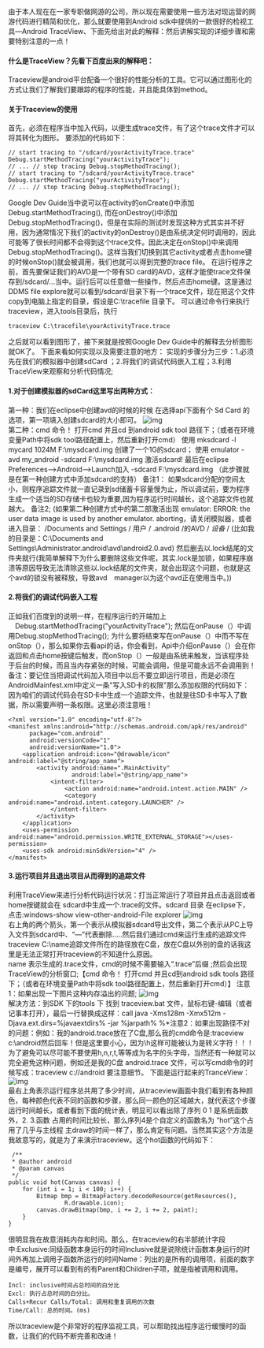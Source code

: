 由于本人现在在一家专职做网游的公司，所以现在需要使用一些方法对现运营的网游代码进行精简和优化，那么就要使用到Android sdk中提供的一款很好的检视工具—Android TraceView、下面先给出对此的解释：然后讲解实现的详细步骤和需要特别注意的一点！
#### 什么是TraceView？先看下百度出来的解释吧：
Traceview是android平台配备一个很好的性能分析的工具。它可以通过图形化的方式让我们了解我们要跟踪的程序的性能，并且能具体到method。
#### 关于Traceview的使用
首先，必须在程序当中加入代码，以便生成trace文件，有了这个trace文件才可以将其转化为图形。
要添加的代码如下：
```  
// start tracing to "/sdcard/yourActivityTrace.trace"
Debug.startMethodTracing("yourActivityTrace");
// ... // stop tracing Debug.stopMethodTracing();
// start tracing to "/sdcard/yourActivityTrace.trace" Debug.startMethodTracing("yourActivityTrace");
// ... // stop tracing Debug.stopMethodTracing();
```
Google Dev Guide当中说可以在activity的onCreate()中添加Debug.startMethodTracing(), 而在onDestroy()中添加Debug.stopMethodTracing()，但是在实际的测试时发现这种方式其实并不好用，因为通常情况下我们的activity的onDestroy()是由系统决定何时调用的，因此可能等了很长时间都不会得到这个trace文件。因此决定在onStop()中来调用Debug.stopMethodTracing()。这样当我们切换到其它activity或者点击home键的时候onStop()就会被调用，我们也就可以得到完整的trace file。
在运行程序之前，首先要保证我们的AVD是一个带有SD card的AVD，这样才能使trace文件保存到/sdcard/...当中。运行后可以任意做一些操作，然后点击home键。这是通过DDMS file explore就可以看到/sdcard/目录下有一个trace文件，现在把这个文件copy到电脑上指定的目录，假设是C:\tracefile 目录下。
可以通过命令行来执行traceview，进入tools目录后，执行
```  
traceview C:\tracefile\yourActivityTrace.trace
```
之后就可以看到图形了，接下来就是按照Google Dev Guide中的解释去分析图形就OK了。
下面来看如何实现以及需要注意的地方：
实现的步骤分为三步：1.必须先在我们的模拟器中创建sdCard ；2.将我们的调试代码嵌入工程；3.利用TraceView来观察和分析代码情况;
#### 1.对于创建模拟器的sdCard这里写出两种方式：
第一种：我们在eclipse中创建avd的时候的时候 在选择api下面有个 Sd Card 的选项，第一项填入创建sdcard的大小即可。
![img](P)  
第二种：cmd 命令！ 打开cmd 并且cd 到android sdk tool 路径下；（或者在环境变量Path中将sdk tool路径配置上，然后重新打开cmd）
使用 mksdcard -l mycard 1024M F:\mysdcard.img 创建了一个1G的sdcard；
使用 emulator -avd my_android -sdcard F:\mysdcard.img 激活sdcard!
最后在eclipse Preferences-->Android-->Launch加入 -sdcard F:\mysdcard.img （此步骤就是在第一种创建方式中添加sdcard的支持）
备注1：
如果sdcard分配的空间太小，则程序追踪文件就一直记录到sd储蓄卡容量慢为止，所以调试前，要为程序生成一个适当的SD存储卡也较为重要,因为程序运行时间越长，这个追踪文件也就越大。
备注2;
(如果第二种创建方式中的第二部激活出现 emulator: ERROR: the user data image is used by another emulator. aborting，请关闭模拟器，或者进入目录： /Documents and Settings / 用户 / .android /的AVD / *设备* / (比如我的目录是：C:\Documents and Settings\Administrator\.android\avd\android2.0.avd)
然后删去以.lock结尾的文件夹就行(我简单解释下为什么要删除这些文件呢，其实.lock是加锁，如果程序崩溃等原因导致无法清除这些以.lock结尾的文件夹，就会出现这个问题，也就是这个avd的锁没有被释放，导致avd　manager以为这个avd正在使用当中。))
#### 2.将我们的调试代码嵌入工程
正如我们百度到的说明一样，在程序运行的开端加上 　Debug.startMethodTracing("yourActivityTrace");  然后在onPause（）中调用Debug.stopMethodTracing(); 为什么要将结束写在onPause（）中而不写在onStop（），那么如果你去看api的话，你会看到，Api中介绍onPause（）会在你返回和点击home按键后触发，而onStop（）一般是由系统来触发，当该程序处于后台的时候，而且当内存紧张的时候，可能会调用，但是可能永远不会调用到！
备注：要记住当把调试代码加入项目中以后不要立即运行项目，而是必须在AndroidMainfest.xml中定义一条"写入SD卡的权限"那么添加权限的代码如下：
<uses-permission android:name="android.permission.WRITE_EXTERNAL_STORAGE"></uses-permission>
因为咱们的调试代码会在SD卡中生成一个追踪文件，也就是往SD卡中写入了数据，所以需要声明一条权限。这里必须注意哦！
```  
<?xml version="1.0" encoding="utf-8"?>  
<manifest xmlns:android="http://schemas.android.com/apk/res/android"  
      package="com.android"
      android:versionCode="1"
      android:versionName="1.0">
    <application android:icon="@drawable/icon" android:label="@string/app_name">
        <activity android:name=".MainActivity"
                  android:label="@string/app_name">
            <intent-filter>
                <action android:name="android.intent.action.MAIN" />
                <category android:name="android.intent.category.LAUNCHER" />
            </intent-filter>
        </activity>
    </application>
    <uses-permission android:name="android.permission.WRITE_EXTERNAL_STORAGE"></uses-permission>
    <uses-sdk android:minSdkVersion="4" />
</manifest>  
```
#### 3.运行项目并且退出项目从而得到的追踪文件
利用TraceView来进行分析代码运行状况：打当正常运行了项目并且点击返回或者home按键就会在 sdcard中生成一个.trace的文件。sdcard 目录 在eclipse下，点击:windows-show view-other-android-File explorer
![img](P)  
右上角的两个箭头，第一个表示从模拟器sdcard导出文件，第二个表示从PC上导入文件到sdcard中、“—”代表删除.....然后我们通过cmd来运行生成的追踪文件  traceview C:\name追踪文件所在的路径放在C盘，放在C盘以外别的盘的话我这里是无法正常打开traceview的不知道什么原因。   
name 表示生成的.trace文件，cmd的时候不需要输入“.trace”后缀 ;然后会出现TraceView的分析窗口;【cmd 命令！ 打开cmd 并且cd到android sdk tools 路径下；（或者在环境变量Path中将sdk tool路径配置上，然后重新打开cmd）】
注意1：如果出现一下图片这种内存溢出的问题;
![img](P)  
解决方法：到SDK 下的tools 下 找到  traceview.bat 文件，鼠标右键-编辑（或者记事本打开），最后一行替换成这样：call java -Xms128m -Xmx512m -Djava.ext.dirs=%javaextdirs% -jar %jarpath% %*注意2：如果出现路径不对的问题：例如：我的android.trace放在了C盘,那么我的cmd命令是:traceview c:\android然后回车！但是这里要小心，因为\h这样可能被认为是转义字符！！！为了避免可以尽可能不要使用h,n,r,t,等等成为名字的头字母，当然还有一种就可以完全避免这种问题，例如还是我的C盘 android.trace 文件，可以写cmd命令的时候写成：traceview c://android 要注意细节。 
下面是运行起来的TranceView：
![img](P)  
最右上角表示运行程序总共用了多少时间，从traceview画面中我们看到有各种颜色，每种颜色代表不同的函数和步骤，那么同一颜色的区域越大，就代表这个步骤运行时间越长，或者看到下面的统计表，明显可以看出除了序列 0 1 是系统函数外，2. 3.函数 占用的时间比较长，那么序列4是个自定义的函数名为 “hot”这个占用了几乎与主线程 主draw的时间一样了，那么肯定有问题。当然其实这个方法是我故意写的，就是为了来演示traceview。这个hot函数的代码如下：
```  
 /** 
 * @author android 
 * @param canvas 
 */  
public void hot(Canvas canvas) {  
	for (int i = 1; i < 100; i++) {  
		Bitmap bmp = BitmapFactory.decodeResource(getResources(),
				R.drawable.icon);
		canvas.drawBitmap(bmp, i += 2, i += 2, paint);
	}  
}
```
很明显我在故意消耗内存和时间。那么，在traceview的右半部统计字段中:Exclusive:同级函数本身运行的时间Inclusive就是说除统计函数本身运行的时间外再加上调用子函数所运行的时间Name：列出的是所有的调用项，前面的数字是编号，展开可以看到有的有Parent和Children子项，就是指被调用和调用。
```  
Incl: inclusive时间占总时间的白分比
Excl: 执行占总时间的白分比。
Calls+Recur Calls/Total: 调用和重复调用的次数
Time/Call: 总的时间。(ms)
```
所以traceview是个非常好的程序监视工具，可以帮助找出程序运行缓慢时的函数，让我们的代码不断完善和改进！